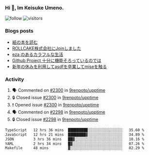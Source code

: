 ### Hi 👋, Im Keisuke Umeno.

<!--
**9renpoto/9renpoto** is a ✨ _special_ ✨ repository because its `README.md` (this file) appears on your GitHub profile.

Here are some ideas to get you started:

- 🔭 I’m currently working on ...
- 🌱 I’m currently learning ...
- 👯 I’m looking to collaborate on ...
- 🤔 I’m looking for help with ...
- 💬 Ask me about ...
- 📫 How to reach me: ...
- 😄 Pronouns: ...
- ⚡ Fun fact: ...
-->

![follow](https://img.shields.io/github/followers/9renpoto?label=Follow&style=social)
![visitors](https://komarev.com/ghpvc/?username=9renpoto&label=Profile%20views&color=0e75b6&style=flat)

### Blogs posts

<!-- BLOG-POST-LIST:START -->
- [紙の本を読む](https://9renpoto.win/entry/2024/02/25/reading-papar-book)
- [ROLLCAKE株式会社にJoinしました](https://9renpoto.win/entry/2024/02/11/join)
- [eza のあるカラフルな生活](https://9renpoto.win/entry/2024/02/01/eza)
- [Github Project 十分に機能そろっているのでは](https://9renpoto.win/entry/2024/01/14/gh-projects)
- [新年の休みを利用してasdfを卒業してmiseを触る](https://9renpoto.win/entry/2024/01/07/mise)
<!-- BLOG-POST-LIST:END -->

### Activity

<!--START_SECTION:activity-->
1. 🗣 Commented on [#2300](https://github.com/9renpoto/upptime/issues/2300#issuecomment-2067396515) in [9renpoto/upptime](https://github.com/9renpoto/upptime)
2. 🔒 Closed issue [#2300](https://github.com/9renpoto/upptime/issues/2300) in [9renpoto/upptime](https://github.com/9renpoto/upptime)
3. ❗ Opened issue [#2300](https://github.com/9renpoto/upptime/issues/2300) in [9renpoto/upptime](https://github.com/9renpoto/upptime)
4. 🗣 Commented on [#2298](https://github.com/9renpoto/upptime/issues/2298#issuecomment-2067377029) in [9renpoto/upptime](https://github.com/9renpoto/upptime)
5. 🔒 Closed issue [#2298](https://github.com/9renpoto/upptime/issues/2298) in [9renpoto/upptime](https://github.com/9renpoto/upptime)
<!--END_SECTION:activity-->

<!--START_SECTION:waka-->

```txt
TypeScript   12 hrs 36 mins  █████████░░░░░░░░░░░░░░░░   35.60 %
JavaScript   12 hrs 21 mins  ████████▓░░░░░░░░░░░░░░░░   34.89 %
JSON         3 hrs 36 mins   ██▓░░░░░░░░░░░░░░░░░░░░░░   10.16 %
YAML         2 hrs 34 mins   █▓░░░░░░░░░░░░░░░░░░░░░░░   07.26 %
Makefile     48 mins         ▓░░░░░░░░░░░░░░░░░░░░░░░░   02.29 %
```

<!--END_SECTION:waka-->
